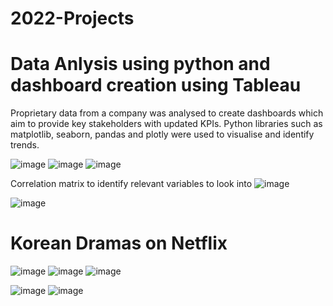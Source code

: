# 2022-Projects
# Data Anlysis using python and dashboard creation using Tableau

Proprietary data from a company was analysed to create dashboards which aim to provide key stakeholders with updated KPIs.
Python libraries such as matplotlib, seaborn, pandas and plotly were used to visualise and identify trends. 

![image](https://user-images.githubusercontent.com/82321875/200383601-6896f2e3-97f9-455d-bb30-bbe12d013bb8.png)
![image](https://user-images.githubusercontent.com/82321875/200383666-ffd4aca2-5173-4b4e-a3a1-acaed8ceed60.png)
![image](https://user-images.githubusercontent.com/82321875/200383931-7af32250-f294-4da6-8bfe-89d8044167b2.png)

Correlation matrix to identify relevant variables to look into
![image](https://user-images.githubusercontent.com/82321875/200384082-b4b1c982-55b4-4515-b2d8-15401f8d5745.png)

![image](https://user-images.githubusercontent.com/82321875/200384141-3334d4f9-50c1-4cff-9896-2914631c3add.png)

# Korean Dramas on Netflix

![image](https://user-images.githubusercontent.com/82321875/200385451-5e890a85-07c7-4952-9dd9-45c0e37b92a0.png)
![image](https://user-images.githubusercontent.com/82321875/200385611-726f0062-75ad-4f07-9acf-62c0e214e196.png)
![image](https://user-images.githubusercontent.com/82321875/200385669-826105b6-2f72-4e64-a8f2-94bfc8def4ab.png)

![image](https://user-images.githubusercontent.com/82321875/200386086-72118c60-b8c9-4d94-b60b-eeb9202beca9.png)
![image](https://user-images.githubusercontent.com/82321875/200386207-c72f38be-7eb3-46f5-bdf2-05e0109fad1f.png)



